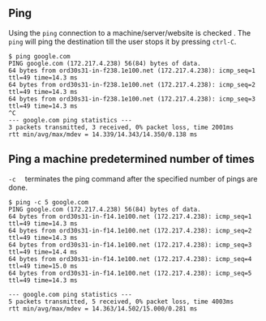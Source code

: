 ## Ping

Using the <code>ping</code> connection to a machine/server/website is checked . The <code>ping</code> will ping the destination  till the user stops it by pressing <code>ctrl-C</code>.

```shell
$ ping google.com
PING google.com (172.217.4.238) 56(84) bytes of data.
64 bytes from ord30s31-in-f238.1e100.net (172.217.4.238): icmp_seq=1 ttl=49 time=14.3 ms
64 bytes from ord30s31-in-f238.1e100.net (172.217.4.238): icmp_seq=2 ttl=49 time=14.3 ms
64 bytes from ord30s31-in-f238.1e100.net (172.217.4.238): icmp_seq=3 ttl=49 time=14.3 ms
^C
--- google.com ping statistics ---
3 packets transmitted, 3 received, 0% packet loss, time 2001ms
rtt min/avg/max/mdev = 14.339/14.343/14.350/0.138 ms
```


## Ping a machine predetermined number of times
<code>-c <COUNT> </code> terminates the ping command after the specified number of pings are done.

```shell
$ ping -c 5 google.com
PING google.com (172.217.4.238) 56(84) bytes of data.
64 bytes from ord30s31-in-f14.1e100.net (172.217.4.238): icmp_seq=1 ttl=49 time=14.3 ms
64 bytes from ord30s31-in-f14.1e100.net (172.217.4.238): icmp_seq=2 ttl=49 time=14.3 ms
64 bytes from ord30s31-in-f14.1e100.net (172.217.4.238): icmp_seq=3 ttl=49 time=14.4 ms
64 bytes from ord30s31-in-f14.1e100.net (172.217.4.238): icmp_seq=4 ttl=49 time=15.0 ms
64 bytes from ord30s31-in-f14.1e100.net (172.217.4.238): icmp_seq=5 ttl=49 time=14.3 ms

--- google.com ping statistics ---
5 packets transmitted, 5 received, 0% packet loss, time 4003ms
rtt min/avg/max/mdev = 14.363/14.502/15.000/0.281 ms
```
